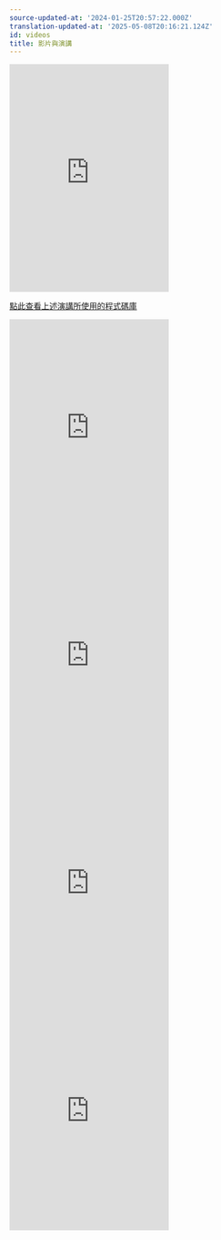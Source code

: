 ```yaml
---
source-updated-at: '2024-01-25T20:57:22.000Z'
translation-updated-at: '2025-05-08T20:16:21.124Z'
id: videos
title: 影片與演講
---
```


<iframe
  width="280"
  height="400"
  title="React Query：是時候與你的全域狀態分手了！ – Tanner Linsley"
  src="https://www.youtube.com/embed/seU46c6Jz7E"
  frameborder="0"
  allow="accelerometer; autoplay; encrypted-media; gyroscope; picture-in-picture"
  allowfullscreen
  style={{
    width: '100%',
  }}
></iframe>

[點此查看上述演講所使用的程式碼庫](https://github.com/tannerlinsley/react-query-blog-refactor-example)

<iframe
  width="280"
  height="400"
  title="關於 React Query 的一切 (與 Tanner Linsley 一起) — Learn With Jason"
  src="https://www.youtube.com/embed/DocXo3gqGdI"
  frameborder="0"
  allow="accelerometer; autoplay; encrypted-media; gyroscope; picture-in-picture"
  allowfullscreen
  style={{
    width: '100%',
  }}
></iframe>

<iframe
  width="280"
  height="400"
  title="使用 ReactQuery 創建者 Tanner Linsley (@tannerlinsley) 的資料獲取鉤子"
  src="https://www.youtube.com/embed/PPvWXbSCtBU"
  frameborder="0"
  allow="accelerometer; autoplay; encrypted-media; gyroscope; picture-in-picture"
  allowfullscreen
  style={{
    width: '100%',
  }}
></iframe>

<iframe
  width="280"
  height="400"
  title="React Query - 與 Tanner Linsley 一起的開源星期五直播"
  src="https://www.youtube.com/embed/B3cJDT3j19I"
  frameborder="0"
  allow="accelerometer; autoplay; encrypted-media; gyroscope; picture-in-picture"
  allowfullscreen
  style={{
    width: '100%',
  }}
></iframe>

<iframe
  width="280"
  height="400"
  title="React Query 演講 - Tanner Linsley"
  src="https://www.youtube.com/embed/_ehibado6rU"
  frameborder="0"
  allow="accelerometer; autoplay; encrypted-media; gyroscope; picture-in-picture"
  allowfullscreen
  style={{
    width: '100%',
  }}
></iframe>
